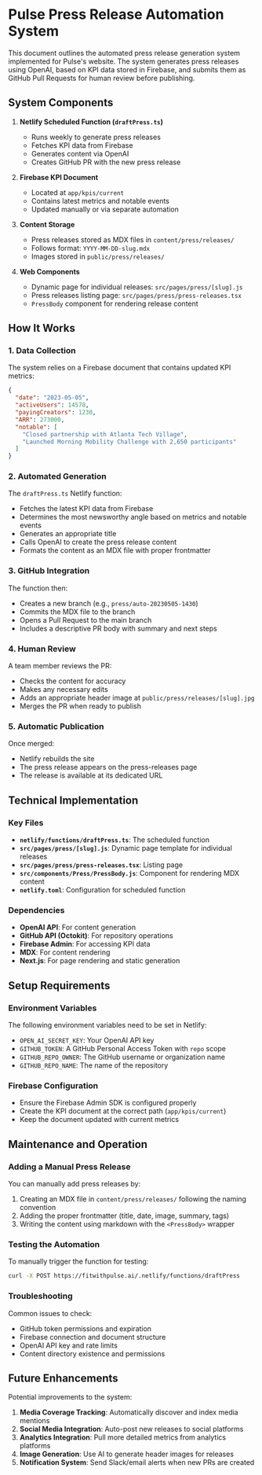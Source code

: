 # Pulse Press Release Automation System

This document outlines the automated press release generation system implemented for Pulse's website. The system generates press releases using OpenAI, based on KPI data stored in Firebase, and submits them as GitHub Pull Requests for human review before publishing.

## System Components

1. **Netlify Scheduled Function (`draftPress.ts`)**
   - Runs weekly to generate press releases
   - Fetches KPI data from Firebase
   - Generates content via OpenAI
   - Creates GitHub PR with the new press release

2. **Firebase KPI Document**
   - Located at `app/kpis/current`
   - Contains latest metrics and notable events
   - Updated manually or via separate automation

3. **Content Storage**
   - Press releases stored as MDX files in `content/press/releases/`
   - Follows format: `YYYY-MM-DD-slug.mdx`
   - Images stored in `public/press/releases/`

4. **Web Components**
   - Dynamic page for individual releases: `src/pages/press/[slug].js`
   - Press releases listing page: `src/pages/press/press-releases.tsx`
   - `PressBody` component for rendering release content

## How It Works

### 1. Data Collection
The system relies on a Firebase document that contains updated KPI metrics:
```json
{
  "date": "2023-05-05",
  "activeUsers": 14578,
  "payingCreators": 1230,
  "ARR": 273000,
  "notable": [
    "Closed partnership with Atlanta Tech Village",
    "Launched Morning Mobility Challenge with 2,650 participants"
  ]
}
```

### 2. Automated Generation
The `draftPress.ts` Netlify function:
- Fetches the latest KPI data from Firebase
- Determines the most newsworthy angle based on metrics and notable events
- Generates an appropriate title
- Calls OpenAI to create the press release content
- Formats the content as an MDX file with proper frontmatter

### 3. GitHub Integration
The function then:
- Creates a new branch (e.g., `press/auto-20230505-1430`)
- Commits the MDX file to the branch
- Opens a Pull Request to the main branch
- Includes a descriptive PR body with summary and next steps

### 4. Human Review
A team member reviews the PR:
- Checks the content for accuracy
- Makes any necessary edits
- Adds an appropriate header image at `public/press/releases/[slug].jpg`
- Merges the PR when ready to publish

### 5. Automatic Publication
Once merged:
- Netlify rebuilds the site
- The press release appears on the press-releases page
- The release is available at its dedicated URL

## Technical Implementation

### Key Files

- **`netlify/functions/draftPress.ts`**: The scheduled function
- **`src/pages/press/[slug].js`**: Dynamic page template for individual releases
- **`src/pages/press/press-releases.tsx`**: Listing page
- **`src/components/Press/PressBody.js`**: Component for rendering MDX content
- **`netlify.toml`**: Configuration for scheduled function

### Dependencies

- **OpenAI API**: For content generation
- **GitHub API (Octokit)**: For repository operations
- **Firebase Admin**: For accessing KPI data
- **MDX**: For content rendering
- **Next.js**: For page rendering and static generation

## Setup Requirements

### Environment Variables

The following environment variables need to be set in Netlify:

- `OPEN_AI_SECRET_KEY`: Your OpenAI API key
- `GITHUB_TOKEN`: A GitHub Personal Access Token with `repo` scope
- `GITHUB_REPO_OWNER`: The GitHub username or organization name
- `GITHUB_REPO_NAME`: The name of the repository

### Firebase Configuration

- Ensure the Firebase Admin SDK is configured properly
- Create the KPI document at the correct path (`app/kpis/current`)
- Keep the document updated with current metrics

## Maintenance and Operation

### Adding a Manual Press Release

You can manually add press releases by:
1. Creating an MDX file in `content/press/releases/` following the naming convention
2. Adding the proper frontmatter (title, date, image, summary, tags)
3. Writing the content using markdown with the `<PressBody>` wrapper

### Testing the Automation

To manually trigger the function for testing:
```bash
curl -X POST https://fitwithpulse.ai/.netlify/functions/draftPress
```

### Troubleshooting

Common issues to check:
- GitHub token permissions and expiration
- Firebase connection and document structure
- OpenAI API key and rate limits
- Content directory existence and permissions

## Future Enhancements

Potential improvements to the system:

1. **Media Coverage Tracking**: Automatically discover and index media mentions
2. **Social Media Integration**: Auto-post new releases to social platforms
3. **Analytics Integration**: Pull more detailed metrics from analytics platforms
4. **Image Generation**: Use AI to generate header images for releases
5. **Notification System**: Send Slack/email alerts when new PRs are created 